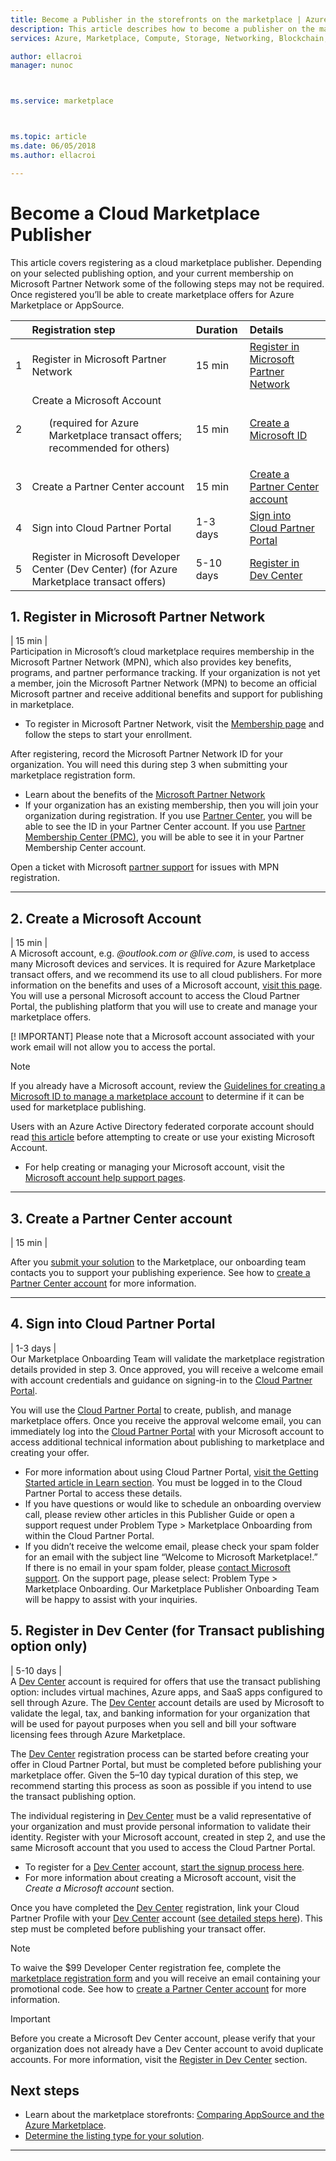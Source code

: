 ```yaml
---
title: Become a Publisher in the storefronts on the marketplace | Azure Marketplace
description: This article describes how to become a publisher on the marketplace.  
services: Azure, Marketplace, Compute, Storage, Networking, Blockchain, Security

author: ellacroi
manager: nunoc



ms.service: marketplace



ms.topic: article
ms.date: 06/05/2018
ms.author: ellacroi

---
```


# Become a Cloud Marketplace Publisher

This article covers registering as a cloud marketplace publisher. Depending on your selected publishing option, and your current membership on Microsoft Partner Network some of the following steps may not be required. Once registered you’ll be able to create marketplace offers for Azure Marketplace or AppSource.


|  | Registration step | Duration | Details |  
|:--- |:--- |:--- |:--- |  
| 1 | Register in Microsoft Partner Network | 15 min | [Register in Microsoft Partner Network](https://docs.microsoft.com/azure/marketplace/become-publisher#1-register-in-microsoft-partner-network) |  
| 2 | Create a Microsoft Account <ul>(required for Azure Marketplace transact offers; recommended for others)</ul> | 15 min | [Create a Microsoft ID](https://docs.microsoft.com/azure/marketplace/become-publisher#2-create-a-microsoft-account) |  
| 3 | Create a Partner Center account | 15 min | [Create a Partner Center account](https://partner.microsoft.com/dashboard/account/v3/enrollment/introduction/azureisv) |  
| 4 |  Sign into Cloud Partner Portal | 1-3 days | [Sign into Cloud Partner Portal](https://docs.microsoft.com/azure/marketplace/become-publisher#4-sign-into-cloud-partner-portal) |  
| 5 | Register in Microsoft Developer Center (Dev Center) (for Azure Marketplace transact offers) | 5-10 days | [Register in Dev Center](https://docs.microsoft.com/azure/marketplace/become-publisher#5-register-in-dev-center-for-transact-publishing-option-only) |  


## 1. Register in Microsoft Partner Network  
| 15 min |  
Participation in Microsoft’s cloud marketplace requires membership in the Microsoft Partner Network (MPN), which also provides key benefits, programs, and partner performance tracking. If your organization is not yet a member, join the Microsoft Partner Network (MPN) to become an official Microsoft partner and receive additional benefits and support for publishing in marketplace. 

*   To register in Microsoft Partner Network, visit the [Membership page](https://partner.microsoft.com/membership) and follow the steps to start your enrollment.  

After registering, record the Microsoft Partner Network ID for your organization. You will need this during step 3 when submitting your marketplace registration form.
*	Learn about the benefits of the [Microsoft Partner Network](https://partner.microsoft.com/commercial)
*	If your organization has an existing membership, then you will join your organization during registration. If you use [Partner Center](https://partnercenter.microsoft.com/partner/home), you will be able to see the ID in your Partner Center account. If you use [Partner Membership Center (PMC)](https://partners.microsoft.com/partnerprogram/PartnerMembershipCenter.aspx), you will be able to see it in your Partner Membership Center account. 

Open a ticket with Microsoft [partner support](https://partner.microsoft.com/support) for issues with MPN registration.

---

## 2. Create a Microsoft Account  
| 15 min |  
A Microsoft account, e.g. *\@outlook.com or \@live.com*, is used to access many Microsoft devices and services. It is required for Azure Marketplace transact offers, and we recommend its use to all cloud publishers. For more information on the benefits and uses of a Microsoft account, [visit this page](https://account.microsoft.com/account/). You will use a personal Microsoft account to access the Cloud Partner Portal, the publishing platform that you will use to create and manage your marketplace offers. 

[! IMPORTANT] Please note that a Microsoft account associated with your work email will not allow you to access the portal.

> [!Note]
> If you already have a Microsoft account, review the [Guidelines for creating a Microsoft ID to manage a marketplace account](https://docs.microsoft.com/azure/marketplace/guidelines#guidelines-for-creating-a-microsoft-id-to-manage-a-marketplace-account) to determine if it can be used for marketplace publishing. 
> 
> Users with an Azure Active Directory federated corporate account should read [this article](https://docs.microsoft.com/azure/marketplace/guidelines#issue-microsoft-id-in-an-azure-ad-federated-domain) before attempting to create or use your existing Microsoft Account.

*	For help creating or managing your Microsoft account, visit the [Microsoft account help support pages](https://support.microsoft.com/products/microsoft-account?category=manage-account).


---

## 3. Create a Partner Center account  
| 15 min |  

After you [submit your solution](https://partner.microsoft.com/dashboard/account/v3/enrollment/introduction/azureisv) to the Marketplace, our onboarding team contacts you to support your publishing experience. See how to [create a Partner Center account](https://docs.microsoft.com/azure/marketplace/partner-center-portal/create-account) for more information.

<!---
Complete this brief [registration form](https://azuremarketplace.microsoft.com/sell/signup) to become a marketplace publisher. The information submitted on this form will be used to create a publisher account in the Cloud Partner Portal which will allow you to create, publish, and manage marketplace offers.

You will be asked to include the following information:
*	Details about your organization, including your Microsoft Partner Network ID (which you can look up in either [Partner Center](https://partnercenter.microsoft.com/partner/home) or [Partner Membership Center](https://partners.microsoft.com/partnerprogram/PartnerMembershipCenter.aspx))
*	A brief description of your initial app or consulting services offer that you intend to publish, including the Microsoft product or service to which your offer most closely aligns
*	The target audience for your app or service 
-->

---
## 4. Sign into Cloud Partner Portal
| 1-3 days | <br>
Our Marketplace Onboarding Team will validate the marketplace registration details provided in step 3. Once approved, you will receive a welcome email with account credentials and guidance on signing-in to the [Cloud Partner Portal](https://cloudpartner.azure.com).

You will use the [Cloud Partner Portal](https://cloudpartner.azure.com) to create, publish, and manage marketplace offers. Once you receive the approval welcome email, you can immediately log into the [Cloud Partner Portal](https://cloudpartner.azure.com) with your Microsoft account to access additional technical information about publishing to marketplace and creating your offer. 
*	For more information about using Cloud Partner Portal, [visit the Getting Started article in Learn section](https://docs.microsoft.com/azure/marketplace/cloud-partner-portal-orig/cloud-partner-portal-getting-started-with-the-cloud-partner-portal). You must be logged in to the Cloud Partner Portal to access these details.
*	If you have questions or would like to schedule an onboarding overview call, please review other articles in this Publisher Guide or open a support request under Problem Type > Marketplace Onboarding from within the Cloud Partner Portal.
*	If you didn’t receive the welcome email, please check your spam folder for an email with the subject line “Welcome to Microsoft Marketplace!.” If there is no email in your spam folder, please [contact Microsoft support](https://support.microsoft.com/getsupport?wf=0&tenant=classiccommercial&oaspworkflow=start_1.0.0.0&locale=&supportregion=&pesid=16230&forceorigin=esmc&ccsid=636595105151894820). On the support page, please select: Problem Type > Marketplace Onboarding.  Our Marketplace Publisher Onboarding Team will be happy to assist with your inquiries. 


## 5. Register in Dev Center (for Transact publishing option only) 
| 5-10 days |  
A [Dev Center](https://developer.microsoft.com/store/register) account is required for offers that use the transact publishing option: includes virtual machines, Azure apps, and SaaS apps configured to sell through Azure. The [Dev Center](https://developer.microsoft.com/store/register) account details are used by Microsoft to validate the legal, tax, and banking information for your organization that will be used for payout purposes when you sell and bill your software licensing fees through Azure Marketplace. 

The [Dev Center](https://developer.microsoft.com/store/register) registration process can be started before creating your offer in Cloud Partner Portal, but must be completed before publishing your marketplace offer. Given the 5–10 day typical duration of this step, we recommend starting this process as soon as possible if you intend to use the transact publishing option. 

The individual registering in [Dev Center](https://developer.microsoft.com/store/register) must be a valid representative of your organization and must provide personal information to validate their identity. Register with your Microsoft account, created in step 2, and use the same Microsoft account that you used to access the Cloud Partner Portal.

*	To register for a [Dev Center](https://developer.microsoft.com/store/register) account, [start the signup process here](https://developer.microsoft.com/store/register).
*	For more information about creating a Microsoft account, visit the *Create a Microsoft account* section.
 
Once you have completed the [Dev Center](https://developer.microsoft.com/store/register) registration, link your Cloud Partner Profile with your [Dev Center](https://developer.microsoft.com/store/register) account ([see detailed steps here](https://docs.microsoft.com/en-us/azure/marketplace/cloud-partner-portal-orig/cloud-partner-portal-manage-publisher-profile)). This step must be completed before publishing your transact offer. 

>[!Note]
>To waive the $99 Developer Center registration fee, complete the [marketplace registration form](https://partner.microsoft.com/dashboard/account/v3/enrollment/introduction/azureisv) and you will receive an email containing your promotional code. See how to [create a Partner Center account](https://docs.microsoft.com/azure/marketplace/partner-center-portal/create-account) for more information.

>[!Important]
>Before you create a Microsoft Dev Center account, please verify that your organization does not already have a Dev Center account to avoid duplicate accounts. For more information, visit the [Register in Dev Center](https://docs.microsoft.com/azure/marketplace/register-dev-center) section.


## Next steps
* Learn about the marketplace storefronts: [Comparing AppSource and the Azure Marketplace](https://docs.microsoft.com/azure/marketplace/comparing-appsource-azure-marketplace).
*	[Determine the listing type for your solution](https://docs.microsoft.com/azure/marketplace/determine-your-listing-type).

 
---
